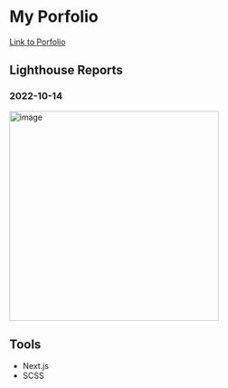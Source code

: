 # My Porfolio

[Link to Porfolio](https://grisel.me)

## Lighthouse Reports

### 2022-10-14

<img width="370" alt="image" src="https://user-images.githubusercontent.com/32807032/195900067-06d0aac3-97bd-4d64-9ee1-805186edada6.png">

## Tools

- Next.js
- SCSS
